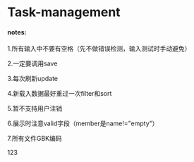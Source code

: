 # Task-management

#### notes:

1.所有输入中不要有空格（先不做错误检测，输入测试时手动避免）

2.一定要调用save 

3.每次刷新update 

4.新载入数据最好重过一次filter和sort 

5.暂不支持用户注销 

6.展示时注意valid字段（member是name!="empty"）

 7.所有文件GBK编码

123

